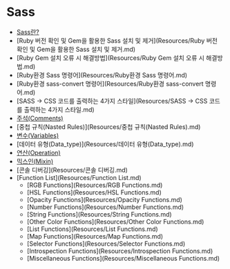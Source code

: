 # Sass

- [Sass란?](Resources/Sass란?.md)
- [Ruby 버전 확인 및 Gem을 활용한 Sass 설치 및 제거](Resources/Ruby 버전 확인 및 Gem을 활용한 Sass 설치 및 제거.md)
- [Ruby Gem 설치 오류 시 해결방법](Resources/Ruby Gem 설치 오류 시 해결방법.md)
- [Ruby환경 Sass 명령어](Resources/Ruby환경 Sass 명령어.md)
- [Ruby환경 sass-convert 명령어](Resources/Ruby환경 sass-convert 명령어.md)
- [SASS -> CSS 코드를 출력하는 4가지 스타일](Resources/SASS -> CSS 코드를 출력하는 4가지 스타일.md)
- [주석(Comments)](Resources/주석(Comments).md)
- [중첩 규칙(Nasted Rules)](Resources/중첩 규칙(Nasted Rules).md)
- [변수(Variables)](Resources/변수(Variables).md)
- [데이터 유형(Data_type)](Resources/데이터 유형(Data_type).md)
- [연산(Operation)](Resources/연산(Operation).md)
- [믹스인(Mixin)](Resources/믹스인(Mixin).md)
- [콘솔 디버깅](Resources/콘솔 디버깅.md)
- [Function List](Resources/Function List.md)
  - [RGB Functions](Resources/RGB Functions.md)
  - [HSL Functions](Resources/HSL Functions.md)
  - [Opacity Functions](Resources/Opacity Functions.md)
  - [Number Functions](Resources/Number Functions.md)
  - [String Functions](Resources/String Functions.md)
  - [Other Color Functions](Resources/Other Color Functions.md)
  - [List Functions](Resources/List Functions.md)
  - [Map Functions](Resources/Map Functions.md)
  - [Selector Functions](Resources/Selector Functions.md)
  - [Introspection Functions](Resources/Introspection Functions.md)
  - [Miscellaneous Functions](Resources/Miscellaneous Functions.md)
